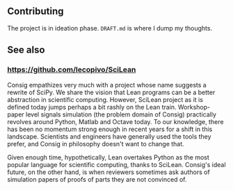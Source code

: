 ## Contributing
The project is in ideation phase. `DRAFT.md` is where I dump my thoughts.

## See also

### https://github.com/lecopivo/SciLean

Consig empathizes very much with a project whose name suggests a rewrite of SciPy. We share the vision
that Lean programs can be a better abstraction in scientific computing. However, SciLean project as it is
defined today jumps perhaps a bit rashly on the Lean train. Workshop-paper level signals simulation (the
problem domain of Consig) practically revolves around Python, Matlab and Octave today. To our knowledge,
there has been no momentum strong enough in recent years for a shift in this landscape. Scientists and
engineers have generally used the tools they prefer, and Consig in philosophy doesn't want to change
that.

Given enough time, hypothetically, Lean overtakes Python as the most popular language for scientific
computing, thanks to SciLean. Consig's ideal future, on the other hand, is when reviewers sometimes ask
authors of simulation papers of proofs of parts they are not convinced of.
